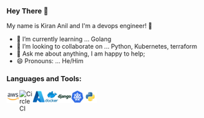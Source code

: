 ### Hey There 👋

My name is Kiran Anil and I'm a devops engineer! 👋


- 🌱 I’m currently learning ... Golang
- 👯 I’m looking to collaborate on ... Python, Kubernetes, terraform
- 💬 Ask me about anything, I am happy to help;
- 😄 Pronouns: ... He/Him

### Languages and Tools:

<img align="left" alt="AWS" width="30px"
src="https://raw.githubusercontent.com/github/explore/fbceb94436312b6dacde68d122a5b9c7d11f9524/topics/aws/aws.png" />
<img align="left" alt="CircleCI" width="30px"
src="https://avatars.githubusercontent.com/u/1231870?s=200&v=4" />
<img align="left" alt="Azure" width="30px"
src="https://raw.githubusercontent.com/github/explore/eaef8552d8b082ffafe2bfc8a5023d47da904aac/topics/azure/azure.png" />
<img align="left" alt="Docker" width="30px"
src="https://raw.githubusercontent.com/github/explore/80688e429a7d4ef2fca1e82350fe8e3517d3494d/topics/docker/docker.png" />
<img align="left" alt="Django" width="30px" 
src="https://raw.githubusercontent.com/github/explore/80688e429a7d4ef2fca1e82350fe8e3517d3494d/topics/django/django.png" />
<img align="left" alt="Kubernetes" width="30px" 
src="https://raw.githubusercontent.com/github/explore/80688e429a7d4ef2fca1e82350fe8e3517d3494d/topics/kubernetes/kubernetes.png" />
<img align="left" alt="Python" width="30px" 
src="https://raw.githubusercontent.com/github/explore/80688e429a7d4ef2fca1e82350fe8e3517d3494d/topics/python/python.png" />
